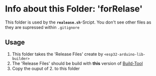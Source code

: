 # Info about this Folder: 'forRelase'

This folder is used by the **`realease.sh`**-Srcipt. You don't see other files as they are supressed within `.gitignore`
  
## Usage

1. This folder takes the 'Release Files' create by `<esp32-arduino-lib-builder>`
2. The 'Release Files' should be build with **this** version of [Build-Tool](https://github.com/twischi/esp32-arduino-lib-builder)
3. Copy the ouput of 2. to this folder
